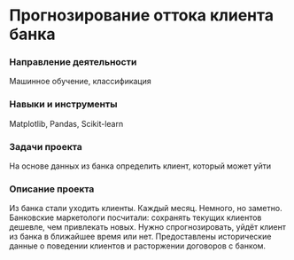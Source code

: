 # Прогнозирование оттока клиента банка

### Направление деятельности

Машинное обучение, классификация

### Навыки и инструменты

Matplotlib, Pandas, Scikit-learn

### Задачи проекта

На основе данных из банка определить клиент, который может уйти

### Описание проекта

Из банка стали уходить клиенты. Каждый месяц. Немного, но заметно. Банковские маркетологи посчитали: сохранять текущих клиентов дешевле, чем привлекать новых.
Нужно спрогнозировать, уйдёт клиент из банка в ближайшее время или нет. Предоставлены исторические данные о поведении клиентов и расторжении договоров с банком.
